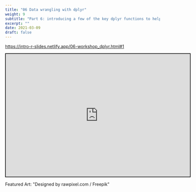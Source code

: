 ```yaml
---
title: "06 Data wrangling with dplyr"
weight: 9
subtitle: "Part 6: introducing a few of the key dplyr functions to help shape and tidy data"
excerpt: ""
date: 2021-03-09
draft: false
---
```


https://intro-r-slides.netlify.app/06-workshop_dplyr.html#1

<iframe src="https://intro-r-slides.netlify.app/06-workshop_dplyr.html#1" width="600" height="400" style="border:2px solid currentColor;" loading="lazy" allowfullscreen></iframe> <script>fitvids('.shareagain', {players: 'iframe'});</script>

Featured Art: "Designed by rawpixel.com / Freepik"
